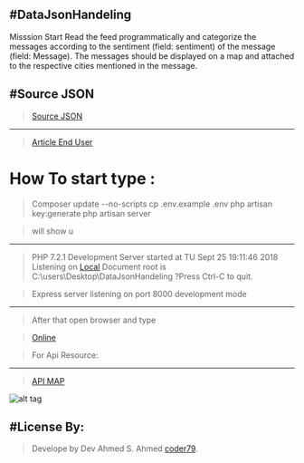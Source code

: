 
#DataJsonHandeling
---------------------------------
Misssion Start
Read the feed programmatically and categorize the messages according to the sentiment (field: sentiment) of the message (field: Message). The messages should be displayed on a map and attached to the respective cities mentioned in the message.

#Source JSON  
---------------------------------
>[Source JSON](https://spreadsheets.google.com/feeds/list/0Ai2EnLApq68edEVRNU0xdW9QX1BqQXhHRl9sWDNfQXc/od6/public/basic?alt=json)
--------------------------------------
>[Article End User](https://spreadsheets.google.com/feeds/list/14zFud_rIym9GIqewBXV6mYh-s6hbAGBOIWs1NqAbdik/od6/public/basic)
# How To start type :
>Composer update --no-scripts
>cp .env.example .env
>php artisan key:generate
>php artisan server 

>will show u 
---------------------------------
> PHP 7.2.1 Development Server started at TU Sept 25 19:11:46 2018
>Listening on [Local]( http://127.0.0.1:8000)
>Document root is C:\users\Desktop\DataJsonHandeling
?Press Ctrl-C to quit.

>Express server listening on port 8000  development mode 
---------------------------------
>After that open browser and type 

>[Online](https://serinc.tech/Task/public)

>For Api Resource:
---------------------------
>[API MAP](https://serinc.tech/Task/public/api/map)

![alt tag](http://serinc.tech/Task/public/zx.png "Data Retrive from Api")

#License By:
-----------------------------------------------------------
>Develope by Dev Ahmed S. Ahmed [coder79](http://coder79.me).
